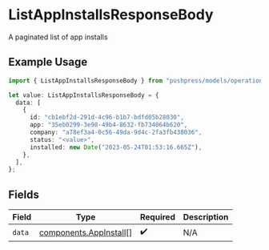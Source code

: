 # ListAppInstallsResponseBody

A paginated list of app installs

## Example Usage

```typescript
import { ListAppInstallsResponseBody } from "pushpress/models/operations";

let value: ListAppInstallsResponseBody = {
  data: [
    {
      id: "cb1ebf2d-291d-4c96-b1b7-bdfd05b28030",
      app: "35eb0299-3e98-49b4-8632-fb734064b620",
      company: "a78ef3a4-0c56-49da-9d4c-2fa3fb438036",
      status: "<value>",
      installed: new Date("2023-05-24T01:53:16.665Z"),
    },
  ],
};
```

## Fields

| Field                                                            | Type                                                             | Required                                                         | Description                                                      |
| ---------------------------------------------------------------- | ---------------------------------------------------------------- | ---------------------------------------------------------------- | ---------------------------------------------------------------- |
| `data`                                                           | [components.AppInstall](../../models/components/appinstall.md)[] | :heavy_check_mark:                                               | N/A                                                              |